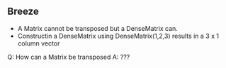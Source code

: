 ## Breeze 

* A Matrix cannot be transposed but a DenseMatrix can. 
* Constructin a DenseMatrix using DenseMatrix(1,2,3) results in a 3 x 1 column vector


Q: How can a Matrix be transposed
A: ???



